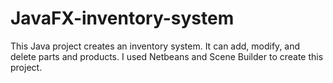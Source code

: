 # JavaFX-inventory-system
This Java project creates an inventory system. It can add, modify, and delete parts and products.
I used Netbeans and Scene Builder to create this project.
